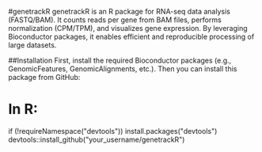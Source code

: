 #genetrackR
genetrackR is an R package for RNA-seq data analysis (FASTQ/BAM). It counts reads per gene from BAM files, performs normalization (CPM/TPM), and visualizes gene expression. By leveraging Bioconductor packages, it enables efficient and reproducible processing of large datasets.

##Installation
First, install the required Bioconductor packages (e.g., GenomicFeatures, GenomicAlignments, etc.). Then you can install this package from GitHub:
# In R:
if (!requireNamespace("devtools")) install.packages("devtools")
devtools::install_github("your_username/genetrackR")
